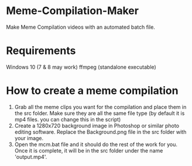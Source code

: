 # Meme-Compilation-Maker
Make Meme Compilation videos with an automated batch file.

# Requirements
Windows 10 (7 & 8 may work)
ffmpeg (standalone executable)

# How to create a meme compilation
1. Grab all the meme clips you want for the compilation and place them in the src folder.
Make sure they are all the same file type (by default it is mp4 files. you can change this in the script)
2. Create a 1280x720 background image in Photoshop or similar photo editing software. Replace the Background.png file in the src folder with your image.
3. Open the mcm.bat file and it should do the rest of the work for you.
Once it is complete, it will be in the src folder under the name 'output.mp4'.
